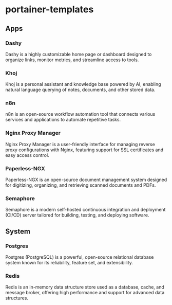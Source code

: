 # portainer-templates

## Apps

### Dashy

Dashy is a highly customizable home page or dashboard designed to organize links, monitor metrics, and streamline access to tools.

### Khoj

Khoj is a personal assistant and knowledge base powered by AI, enabling natural language querying of notes, documents, and other stored data.

### n8n

n8n is an open-source workflow automation tool that connects various services and applications to automate repetitive tasks.

### Nginx Proxy Manager

Nginx Proxy Manager is a user-friendly interface for managing reverse proxy configurations with Nginx, featuring support for SSL certificates and easy access control.

### Paperless-NGX

Paperless-NGX is an open-source document management system designed for digitizing, organizing, and retrieving scanned documents and PDFs.

### Semaphore

Semaphore is a modern self-hosted continuous integration and deployment (CI/CD) server tailored for building, testing, and deploying software.

## System

### Postgres

Postgres (PostgreSQL) is a powerful, open-source relational database system known for its reliability, feature set, and extensibility.

### Redis

Redis is an in-memory data structure store used as a database, cache, and message broker, offering high performance and support for advanced data structures.